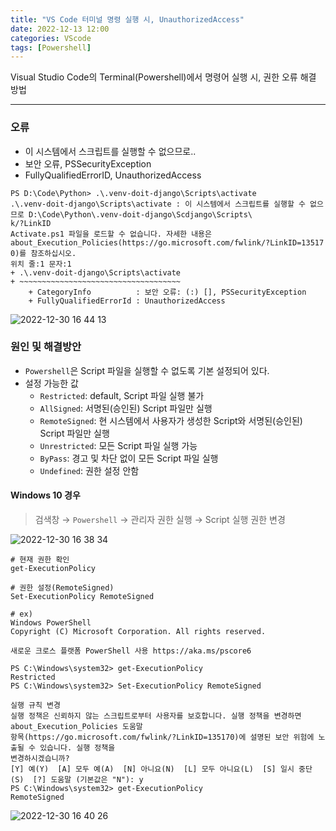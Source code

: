 ```yaml
---
title: "VS Code 터미널 명령 실행 시, UnauthorizedAccess"
date: 2022-12-13 12:00
categories: VScode
tags: [Powershell]
---
```


Visual Studio Code의 Terminal(Powershell)에서 명령어 실행 시, 권한 오류 해결 방법

------

### 오류 
- 이 시스템에서 스크립트를 실행할 수 없으므로..
- 보안 오류, PSSecurityException
- FullyQualifiedErrorID, UnauthorizedAccess

```shell
PS D:\Code\Python> .\.venv-doit-django\Scripts\activate
.\.venv-doit-django\Scripts\activate : 이 시스템에서 스크립트를 실행할 수 없으므로 D:\Code\Python\.venv-doit-django\Scdjango\Scripts\                                                                                              k/?LinkID
Activate.ps1 파일을 로드할 수 없습니다. 자세한 내용은 about_Execution_Policies(https://go.microsoft.com/fwlink/?LinkID=13517
0)를 참조하십시오.
위치 줄:1 문자:1
+ .\.venv-doit-django\Scripts\activate
+ ~~~~~~~~~~~~~~~~~~~~~~~~~~~~~~~~~~~~
    + CategoryInfo          : 보안 오류: (:) [], PSSecurityException
    + FullyQualifiedErrorId : UnauthorizedAccess
```  

![2022-12-30 16 44 13](https://user-images.githubusercontent.com/76153041/210047352-3af31350-b906-4c24-90c6-52876b544dff.png)  

### 원인 및 해결방안  
- `Powershell`은 Script 파일을 실행할 수 없도록 기본 설정되어 있다.
- 설정 가능한 값
  - `Restricted`: default, Script 파일 실행 불가
  - `AllSigned`: 서명된(승인된) Script 파일만 실행
  - `RemoteSigned`: 현 시스템에서 사용자가 생성한 Script와 서명된(승인된) Script 파일만 실행
  - `Unrestricted`: 모든 Script 파일 실행 가능
  - `ByPass`: 경고 및 차단 없이 모든 Script 파일 실행
  - `Undefined`: 권한 설정 안함

#### Windows 10 경우
> 검색창 → `Powershell` → 관리자 권한 실행 → Script 실행 권한 변경

![2022-12-30 16 38 34](https://user-images.githubusercontent.com/76153041/210047358-081a290a-c342-4cec-ac83-cacc327f45ba.png)   

```shell
# 현재 권한 확인
get-ExecutionPolicy

# 권한 설정(RemoteSigned)
Set-ExecutionPolicy RemoteSigned

# ex)
Windows PowerShell
Copyright (C) Microsoft Corporation. All rights reserved.

새로운 크로스 플랫폼 PowerShell 사용 https://aka.ms/pscore6

PS C:\Windows\system32> get-ExecutionPolicy
Restricted
PS C:\Windows\system32> Set-ExecutionPolicy RemoteSigned

실행 규칙 변경
실행 정책은 신뢰하지 않는 스크립트로부터 사용자를 보호합니다. 실행 정책을 변경하면 about_Execution_Policies 도움말
항목(https://go.microsoft.com/fwlink/?LinkID=135170)에 설명된 보안 위험에 노출될 수 있습니다. 실행 정책을
변경하시겠습니까?
[Y] 예(Y)  [A] 모두 예(A)  [N] 아니요(N)  [L] 모두 아니요(L)  [S] 일시 중단(S)  [?] 도움말 (기본값은 "N"): y
PS C:\Windows\system32> get-ExecutionPolicy
RemoteSigned
```  


![2022-12-30 16 40 26](https://user-images.githubusercontent.com/76153041/210047361-49250795-b471-410e-9bce-f0b5d736a761.png)  
